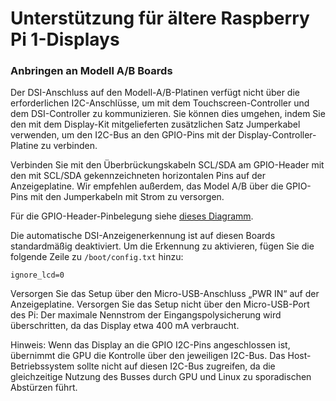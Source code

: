 # Unterstützung für ältere Raspberry Pi 1-Displays

### Anbringen an Modell A/B Boards

Der DSI-Anschluss auf den Modell-A/B-Platinen verfügt nicht über die erforderlichen I2C-Anschlüsse, um mit dem Touchscreen-Controller und dem DSI-Controller zu kommunizieren. Sie können dies umgehen, indem Sie den mit dem Display-Kit mitgelieferten zusätzlichen Satz Jumperkabel verwenden, um den I2C-Bus an den GPIO-Pins mit der Display-Controller-Platine zu verbinden.

Verbinden Sie mit den Überbrückungskabeln SCL/SDA am GPIO-Header mit den mit SCL/SDA gekennzeichneten horizontalen Pins auf der Anzeigeplatine. Wir empfehlen außerdem, das Model A/B über die GPIO-Pins mit den Jumperkabeln mit Strom zu versorgen.

Für die GPIO-Header-Pinbelegung siehe [dieses Diagramm](http://pinout.xyz/).

Die automatische DSI-Anzeigenerkennung ist auf diesen Boards standardmäßig deaktiviert. Um die Erkennung zu aktivieren, fügen Sie die folgende Zeile zu `/boot/config.txt` hinzu:

`ignore_lcd=0`

Versorgen Sie das Setup über den Micro-USB-Anschluss „PWR IN“ auf der Anzeigeplatine. Versorgen Sie das Setup nicht über den Micro-USB-Port des Pi: Der maximale Nennstrom der Eingangspolysicherung wird überschritten, da das Display etwa 400 mA verbraucht.

Hinweis: Wenn das Display an die GPIO I2C-Pins angeschlossen ist, übernimmt die GPU die Kontrolle über den jeweiligen I2C-Bus. Das Host-Betriebssystem sollte nicht auf diesen I2C-Bus zugreifen, da die gleichzeitige Nutzung des Busses durch GPU und Linux zu sporadischen Abstürzen führt.